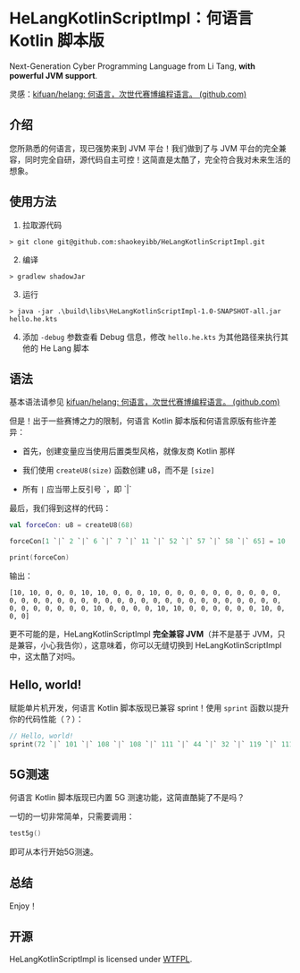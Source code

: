 # HeLangKotlinScriptImpl：何语言 Kotlin 脚本版

Next-Generation Cyber Programming Language from Li Tang, **with powerful JVM support**.

灵感：[kifuan/helang: 何语言，次世代赛博编程语言。 (github.com)](https://github.com/kifuan/helang)

## 介绍

您所熟悉的何语言，现已强势来到 JVM 平台！我们做到了与 JVM 平台的完全兼容，同时完全自研，源代码自主可控！这简直是太酷了，完全符合我对未来生活的想象。

## 使用方法

1. 拉取源代码

```shell
> git clone git@github.com:shaokeyibb/HeLangKotlinScriptImpl.git
```

2. 编译

```shell
> gradlew shadowJar
```

3. 运行

```shell
> java -jar .\build\libs\HeLangKotlinScriptImpl-1.0-SNAPSHOT-all.jar hello.he.kts
```

4. 添加 `-debug` 参数查看 Debug 信息，修改 `hello.he.kts` 为其他路径来执行其他的 He Lang 脚本

## 语法

基本语法请参见 [kifuan/helang: 何语言，次世代赛博编程语言。 (github.com)](https://github.com/kifuan/helang)

但是！出于一些赛博之力的限制，何语言 Kotlin 脚本版和何语言原版有些许差异：

- 首先，创建变量应当使用后置类型风格，就像友商 Kotlin 那样

- 我们使用 `createU8(size)` 函数创建 u8，而不是 `[size]`
- 所有 `|` 应当带上反引号 \`，即 \`|\`

最后，我们得到这样的代码：

```kotlin
val forceCon: u8 = createU8(68)

forceCon[1 `|` 2 `|` 6 `|` 7 `|` 11 `|` 52 `|` 57 `|` 58 `|` 65] = 10

print(forceCon)
```

输出：

```
[10, 10, 0, 0, 0, 10, 10, 0, 0, 0, 10, 0, 0, 0, 0, 0, 0, 0, 0, 0, 0, 0, 0, 0, 0, 0, 0, 0, 0, 0, 0, 0, 0, 0, 0, 0, 0, 0, 0, 0, 0, 0, 0, 0, 0, 0, 0, 0, 0, 0, 0, 10, 0, 0, 0, 0, 10, 10, 0, 0, 0, 0, 0, 0, 10, 0, 0, 0]
```

更不可能的是，HeLangKotlinScriptImpl **完全兼容 JVM**（并不是基于 JVM，只是兼容，小心我告你），这意味着，你可以无缝切换到 HeLangKotlinScriptImpl 中，这太酷了对吗。

## Hello, world!

赋能单片机开发，何语言 Kotlin 脚本版现已兼容 sprint！使用 `sprint` 函数以提升你的代码性能（？）：

```kotlin
// Hello, world!
sprint(72 `|` 101 `|` 108 `|` 108 `|` 111 `|` 44 `|` 32 `|` 119 `|` 111 `|` 114 `|` 108 `|` 100 `|` 33)
```

## 5G测速

何语言 Kotlin 脚本版现已内置 5G 测速功能，这简直酷毙了不是吗？

一切的一切非常简单，只需要调用：

```kotlin
test5g()
```

即可从本行开始5G测速。

## 总结

Enjoy！

## 开源

HeLangKotlinScriptImpl is licensed under [WTFPL](LICENSE).